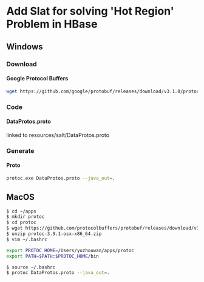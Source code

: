 # Add Slat for solving 'Hot Region' Problem in HBase

## Windows

### Download

#### Google Protocol Buffers

```bash
wget https://github.com/google/protobuf/releases/download/v3.1.0/protoc-3.1.0-win32.zip -c -O protoc-3.1.0-win32.zip
```

### Code

#### DataProtos.proto

linked to resources/salt/DataProtos.proto

### Generate

#### Proto

```bash
protoc.exe DataProtos.proto --java_out=.
```

## MacOS

```bash
$ cd ~/apps
$ mkdir protoc
$ cd protoc
$ wget https://github.com/protocolbuffers/protobuf/releases/download/v3.9.1/protoc-3.9.1-osx-x86_64.zip
$ unzip protoc-3.9.1-osx-x86_64.zip
$ vim ~/.bashrc
```

```bash
export PROTOC_HOME=/Users/yuzhouwan/apps/protoc
export PATH=$PATH:$PROTOC_HOME/bin
```

```bash
$ source ~/.bashrc
$ protoc DataProtos.proto --java_out=.
```

